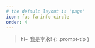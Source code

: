 ```yaml
---
# the default layout is 'page'
icon: fas fa-info-circle
order: 4
---
```


> hi~ 我是李永!
{: .prompt-tip }
